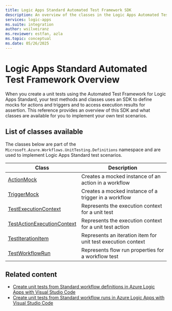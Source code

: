 ```yaml
---
title: Logic Apps Standard Automated Test Framework SDK
description: An overview of the classes in the Logic Apps Automated Test Framework SDK
services: logic-apps
ms.suite: integration
author: wsilveiranz
ms.reviewer: estfan, azla
ms.topic: conceptual
ms.date: 05/26/2025
---
```


# Logic Apps Standard Automated Test Framework Overview

When you create a unit tests using the Automated Test Framework for Logic Apps Standard, your test methods and classes uses an SDK to define mocks for actions and triggers and to access execution results for assertion. This reference provides an overview of this SDK and what classes are available for you to implement your own test scenarios.

## List of classes available

The classes below are part of the `Microsoft.Azure.Workflows.UnitTesting.Definitions` namespace and are used to implement Logic Apps Standard test scenarios.

| Class | Description |
|-------|-------------|
| [ActionMock](action-mock-class-definition.md) | Creates a mocked instance of an action in a workflow |
| [TriggerMock](trigger-mock-class-definition.md) | Creates a mocked instance of a trigger in a workflow |
| [TestExecutionContext](TestExecutionContext-document.md) | Represents the execution context for a unit test |
| [TestActionExecutionContext](TestActionExecutionContext-document.md) | Represents the execution context for a unit test action |
| [TestIterationItem](TestIterationItem-document.md) | Represents an iteration item for unit test execution context |
| [TestWorkflowRun](TestWorkflowRun-document.md) | Represents flow run properties for a workflow test |




## Related content

* [Create unit tests from Standard workflow definitions in Azure Logic Apps with Visual Studio Code](create-unit-tests-Standard-workflow-definitions-visual-studio-code.md)
* [Create unit tests from Standard workflow runs in Azure Logic Apps with Visual Studio Code](create-unit-tests-standard-workflow-runs-visual-studio-code.md)


